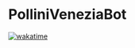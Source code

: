 # PolliniVeneziaBot

[![wakatime](https://wakatime.com/badge/github/Venice-Bot-Center/PolliniVeneziaBot.svg)](https://wakatime.com/badge/github/Venice-Bot-Center/PolliniVeneziaBot)
